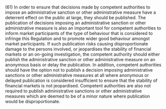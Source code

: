 (61) In order to ensure that decisions made by competent authorities to impose an administrative sanction or other administrative measure have a deterrent effect on the public at large, they should be published. The publication of decisions imposing an administrative sanction or other administrative measure is also an important tool for competent authorities to inform market participants of the type of behaviour that is considered to infringe this Regulation and to promote wider good behaviour amongst market participants. If such publication risks causing disproportionate damage to the persons involved, or jeopardises the stability of financial markets or an on-going investigation, the competent authority should either publish the administrative sanction or other administrative measure on an anonymous basis or delay the publication. In addition, competent authorities should have the option not to publish a decision imposing administrative sanctions or other administrative measures at all where anonymous or delayed publication is considered insufficient to ensure that the stability of financial markets is not jeopardised. Competent authorities are also not required to publish administrative sanctions or other administrative measures which are deemed to be of a minor nature where publication would be disproportionate.